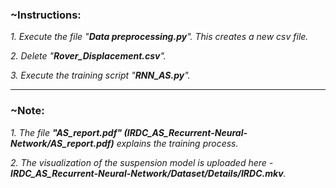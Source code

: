 


### ~Instructions:

_1. Execute the file "**Data preprocessing.py**". This creates a new csv file._  
  
_2. Delete "**Rover_Displacement.csv**"._  
  
_3. Execute the training script "**RNN_AS.py**"._

-------------------------------------------------------------------------------------------------------------------------------------------------------
### ~Note:  
_1. The file **"AS_report.pdf" (IRDC_AS_Recurrent-Neural-Network/AS_report.pdf)** explains the training process._  

_2. The visualization of the suspension model is uploaded here - **IRDC_AS_Recurrent-Neural-Network/Dataset/Details/IRDC.mkv**._



